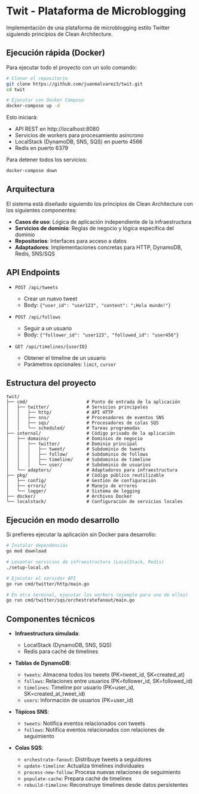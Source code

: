 # Twit - Plataforma de Microblogging

Implementación de una plataforma de microblogging estilo Twitter siguiendo principios de Clean Architecture.

## Ejecución rápida (Docker)

Para ejecutar todo el proyecto con un solo comando:

```bash
# Clonar el repositorio
git clone https://github.com/juanmalvarez3/twit.git
cd twit

# Ejecutar con Docker Compose
docker-compose up -d
```

Esto iniciará:
- API REST en http://localhost:8080
- Servicios de workers para procesamiento asíncrono
- LocalStack (DynamoDB, SNS, SQS) en puerto 4566
- Redis en puerto 6379

Para detener todos los servicios:
```bash
docker-compose down
```

## Arquitectura

El sistema está diseñado siguiendo los principios de Clean Architecture con los siguientes componentes:

- **Casos de uso**: Lógica de aplicación independiente de la infraestructura
- **Servicios de dominio**: Reglas de negocio y lógica específica del dominio
- **Repositorios**: Interfaces para acceso a datos
- **Adaptadores**: Implementaciones concretas para HTTP, DynamoDB, Redis, SNS/SQS

## API Endpoints

- `POST /api/tweets`
  - Crear un nuevo tweet
  - Body: `{"user_id": "user123", "content": "¡Hola mundo!"}`

- `POST /api/follows`
  - Seguir a un usuario
  - Body: `{"follower_id": "user123", "followed_id": "user456"}`

- `GET /api/timelines/{userID}`
  - Obtener el timeline de un usuario
  - Parámetros opcionales: `limit`, `cursor`

## Estructura del proyecto

```
twit/
├── cmd/                      # Punto de entrada de la aplicación
│   ├── twitter/              # Servicios principales
│   │   ├── http/             # API HTTP
│   │   ├── sns/              # Procesadores de eventos SNS
│   │   ├── sqs/              # Procesadores de colas SQS
│   │   └── scheduled/        # Tareas programadas
├── internal/                 # Código privado de la aplicación
│   ├── domains/              # Dominios de negocio
│   │   ├── twitter/          # Dominio principal
│   │   │   ├── tweet/        # Subdominio de tweets
│   │   │   ├── follow/       # Subdominio de follows
│   │   │   ├── timeline/     # Subdominio de timeline
│   │   │   └── user/         # Subdominio de usuarios
│   └── adapters/             # Adaptadores para infraestructura
├── pkg/                      # Código público reutilizable
│   ├── config/               # Gestión de configuración
│   ├── errors/               # Manejo de errores
│   └── logger/               # Sistema de logging
├── docker/                   # Archivos Docker
└── localstack/               # Configuración de servicios locales
```

## Ejecución en modo desarrollo

Si prefieres ejecutar la aplicación sin Docker para desarrollo:

```bash
# Instalar dependencias
go mod download

# Levantar servicios de infraestructura (LocalStack, Redis)
./setup-local.sh

# Ejecutar el servidor API
go run cmd/twitter/http/main.go

# En otra terminal, ejecutar los workers (ejemplo para uno de ellos)
go run cmd/twitter/sqs/orchestratefanout/main.go
```

## Componentes técnicos

- **Infraestructura simulada**:
  - LocalStack (DynamoDB, SNS, SQS)
  - Redis para caché de timelines

- **Tablas de DynamoDB**:
  - `tweets`: Almacena todos los tweets (PK=tweet_id, SK=created_at)
  - `follows`: Relaciones entre usuarios (PK=follower_id, SK=followed_id)
  - `timelines`: Timeline por usuario (PK=user_id, SK=created_at_tweet_id)
  - `users`: Información de usuarios (PK=user_id)

- **Tópicos SNS**:
  - `tweets`: Notifica eventos relacionados con tweets
  - `follows`: Notifica eventos relacionados con relaciones de seguimiento

- **Colas SQS**:
  - `orchestrate-fanout`: Distribuye tweets a seguidores
  - `update-timeline`: Actualiza timelines individuales
  - `process-new-follow`: Procesa nuevas relaciones de seguimiento
  - `populate-cache`: Prepara caché de timelines
  - `rebuild-timeline`: Reconstruye timelines desde datos persistentes